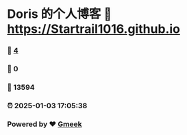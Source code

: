 # Doris 的个人博客 :link: https://Startrail1016.github.io 
### :page_facing_up: [4](https://Startrail1016.github.io/tag.html) 
### :speech_balloon: 0 
### :hibiscus: 13594 
### :alarm_clock: 2025-01-03 17:05:38 
### Powered by :heart: [Gmeek](https://github.com/Meekdai/Gmeek)
